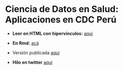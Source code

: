 # Ciencia de Datos en Salud: Aplicaciones en CDC Perú

- __Leer en HTML con hipervínculos:__ [aquí](https://avallecam.github.io/health_data_science_editorial/20191208-cdc_editorial.html)

- __En Rmd:__ [acá](https://github.com/avallecam/health_data_science_editorial/blob/master/20191208-cdc_editorial.Rmd)


- Versión publicada [aquí](https://www.google.com/url?sa=t&rct=j&q=&esrc=s&source=web&cd=1&ved=2ahUKEwjlgbuMh_XmAhW_HLkGHaYaC4UQFjAAegQIAxAC&url=https%3A%2F%2Fwww.dge.gob.pe%2Fportal%2Fdocs%2Fvigilancia%2Fboletines%2F2019%2F49.pdf&usg=AOvVaw0dT-eIufygx3x0OKfsAmIS)

- __Hilo en twitter__ [aquí](https://twitter.com/avallecam/status/1226361840436961280)